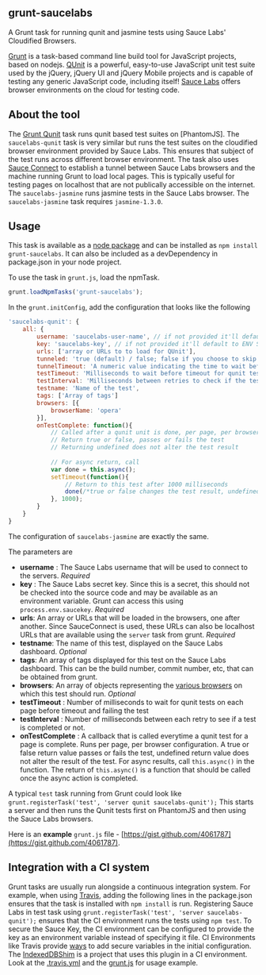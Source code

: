 grunt-saucelabs
---------------------

A Grunt task for running qunit and jasmine tests using Sauce Labs' Cloudified Browsers. 

[Grunt](http://gruntjs.com/) is a task-based command line build tool for JavaScript projects, based on nodejs. 
[QUnit](http://qunitjs.com/) is a powerful, easy-to-use JavaScript unit test suite used by the jQuery, jQuery UI and jQuery Mobile projects and is capable of testing any generic JavaScript code, including itself! 
[Sauce Labs](https://saucelabs.com/) offers browser environments on the cloud for testing code. 

About the tool
--------------
The [Grunt Qunit](https://github.com/gruntjs/grunt/blob/master/docs/task_qunit.md) task runs qunit based test suites on [PhantomJS]. 
The `saucelabs-qunit` task is very similar but runs the test suites on the cloudified browser environment provided by Sauce Labs. This ensures that subject of the test runs across different browser environment. 
The task also uses [Sauce Connect](https://saucelabs.com/docs/sauce-connect) to establish a tunnel between Sauce Labs browsers and the machine running Grunt to load local pages. This is typically useful for testing pages on localhost that are not publically accessible on the internet. 
The `saucelabs-jasmine` runs jasmine tests in the Sauce Labs browser. The `saucelabs-jasmine` task requires `jasmine-1.3.0`.

Usage
------
This task is available as a [node package](https://npmjs.org/package/grunt-saucelabs) and can be installed as `npm install grunt-saucelabs`. It can also be included as a devDependency in package.json in your node project. 

To use the task in `grunt.js`, load the npmTask. 


```javascript
grunt.loadNpmTasks('grunt-saucelabs');

``` 

In the `grunt.initConfig`, add the configuration that looks like the following

```javascript
'saucelabs-qunit': {
	all: {
		username: 'saucelabs-user-name', // if not provided it'll default to ENV SAUCE_USERNAME (if applicable)
		key: 'saucelabs-key', // if not provided it'll default to ENV SAUCE_ACCESS_KEY (if applicable)
		urls: ['array or URLs to to load for QUnit'],
		tunneled: 'true (default) / false; false if you choose to skip creating a Sauce connect tunnel.'
		tunnelTimeout: 'A numeric value indicating the time to wait before closing all tunnels ',
		testTimeout: 'Milliseconds to wait before timeout for qunit test per page',
		testInterval: 'Milliseconds between retries to check if the tests are completed',
		testname: 'Name of the test',
		tags: ['Array of tags']
		browsers: [{
			browserName: 'opera'
		}],
		onTestComplete: function(){
			// Called after a qunit unit is done, per page, per browser
			// Return true or false, passes or fails the test
			// Returning undefined does not alter the test result
			
			// For async return, call 
			var done = this.async();
			setTimeout(function(){
				// Return to this test after 1000 milliseconds
				done(/*true or false changes the test result, undefined does not alter the result*/);
			}, 1000);
		}
	}
}

```

The configuration of `saucelabs-jasmine` are exactly the same.

The parameters are 

* __username__ : The Sauce Labs username that will be used to connect to the servers. _Required_
* __key__ : The Sauce Labs secret key. Since this is a secret, this should not be checked into the source code and may be available as an environment variable. Grunt can access this using 	`process.env.saucekey`. _Required_
* __urls__: An array or URLs that will be loaded in the browsers, one after another. Since SauceConnect is used, these URLs can also be localhost URLs that are available using the `server` task from grunt. _Required_
* __testname__: The name of this test, displayed on the Sauce Labs dashboard. _Optional_
* __tags__: An array of tags displayed for this test on the Sauce Labs dashboard. This can be the build number, commit number, etc, that can be obtained from grunt. 
* __browsers__: An array of objects representing the [various browsers](https://saucelabs.com/docs/browsers) on which this test should run.  _Optional_
* __testTimeout__ : Number of milliseconds to wait for qunit tests on each page before timeout and failing the test
* __testInterval__ : Number of milliseconds between each retry to see if a test is completed or not.
* __onTestComplete__ : A callback that is called everytime a qunit test for a page is complete. Runs per page, per browser configuration. A true or false return value passes or fails the test, undefined return value does not alter the result of the test. For async results, call `this.async()` in the function. The return of `this.async()` is a function that should be called once the async action is completed.

A typical `test` task running from Grunt could look like `grunt.registerTask('test', 'server qunit saucelabs-qunit');` This starts a server and then runs the Qunit tests first on PhantomJS and then using the Sauce Labs browsers. 

Here is an __example__ `grunt.js` file - [https://gist.github.com/4061787](https://gist.github.com/4061787).

Integration with a CI system
--------------------------
Grunt tasks are usually run alongside a continuous integration system. For example, when using [Travis](travis-ci.org), adding the following lines in the package.json ensures that the task is installed with `npm install` is run. Registering Sauce Labs in test task using `grunt.registerTask('test', 'server saucelabs-qunit');` ensures that the CI environment runs the tests using `npm test`. 
To secure the Sauce Key, the CI environment can be configured to provide the key as an environment variable instead of specifying it file. CI Environments like Travis provide [ways](http://about.travis-ci.org/docs/user/build-configuration/#Secure-environment-variables) to add secure variables in the initial configuration.
The [IndexedDBShim](http://github.com/axemclion/IndexedDBShim) is a project that uses this plugin in a CI environment. Look at the [.travis.yml](https://github.com/axemclion/IndexedDBShim/blob/master/.travis.yml) and the [grunt.js](https://github.com/axemclion/IndexedDBShim/blob/master/grunt.js) for usage example. 
